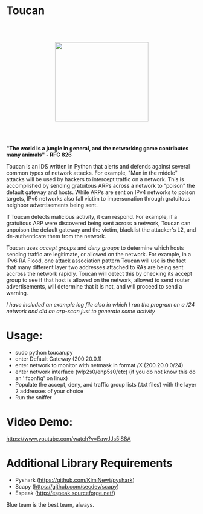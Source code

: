 #                                                           Toucan
<br/>
<br/>
<p align="center">
  <img width="247" height="209" src="https://github.com/collinsullivanhub/Toucan/blob/master/toucanlogo2.png">
</p>

<br/>
<br/>

**"The world is a jungle in general, and the networking game contributes many animals" - RFC 826**
 
Toucan is an IDS written in Python that alerts and defends against several common types of network attacks. For example, "Man in the middle" attacks will be used by hackers to intercept traffic on a network. This is accomplished by sending gratuitous ARPs across a network to "poison" the default gateway and hosts. While ARPs are sent on IPv4 networks to poison targets, IPv6 networks also fall victim to impersonation through gratuitous neighbor advertisements being sent.

If Toucan detects malicious activity, it can respond. For example, if a gratuitous ARP were discovered being sent across a network, Toucan can unpoison the default gateway and the victim, blacklist the attacker's L2, and de-authenticate them from the network.

Toucan uses *accept groups* and *deny groups* to determine which hosts sending traffic are legitimate, or allowed on the network. For example, in a IPv6 RA Flood, one attack association pattern Toucan will use is the fact that many different layer two addresses attached to RAs are being sent accross the network rapidly. Toucan will detect this by checking its accept group to see if that host is allowed on the network, allowed to send router advertisements, will determine that it is not, and will proceed to send a warning.

*I have included an example log file also in which I ran the program on a /24 network and did an arp-scan just to generate some activity*


# Usage:
- sudo python toucan.py 
- enter Default Gateway (200.20.0.1)
- enter network to monitor with netmask in format /X (200.20.0.0/24)
- enter network interface (wlp2s0/enp5s0/etc) (if you do not know this do an 'ifconfig' on linux)
- Populate the accept, deny, and traffic group lists (.txt files) with the layer 2 addresses of your choice
- Run the sniffer

# Video Demo:
https://www.youtube.com/watch?v=EawJJs5iS8A

# Additional Library Requirements

- Pyshark (https://github.com/KimiNewt/pyshark)
- Scapy (https://github.com/secdev/scapy)
- Espeak (http://espeak.sourceforge.net/)

Blue team is the best team, always.
